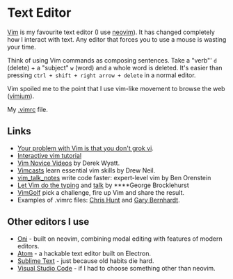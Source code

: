 # Text Editor

[Vim](https://www.vim.org/) is my favourite text editor \(I use [neovim](https://github.com/neovim/neovim)\). It has changed completely how I interact with text. Any editor that forces you to use a mouse is wasting your time.

Think of using Vim commands as composing sentences. Take a "verb"' `d` \(delete\) + a "subject" `w` \(word\) and a whole word is deleted. It's easier than pressing `ctrl + shift + right arrow + delete` in a normal editor.

Vim spoiled me to the point that I use vim-like movement to browse the web \([vimium](https://github.com/philc/vimium)\).

My [.vimrc](https://github.com/psto/dotfiles/blob/master/init.vim) file.

##  Links

* [Your problem with Vim is that you don't grok vi](https://stackoverflow.com/questions/1218390/what-is-your-most-productive-shortcut-with-vim/1220118#1220118).
* [Interactive vim tutorial](https://www.openvim.com/)
* [Vim Novice Videos](http://derekwyatt.org/vim/tutorials/novice/) by Derek Wyatt.
* [Vimcasts](http://vimcasts.org/episodes/archive/) learn essential vim skills by Drew Neil.
* [vim\_talk\_notes](https://github.com/r00k/vim_talk_notes) write code faster: expert-level vim by Ben Orenstein
* [Let Vim do the typing](https://georgebrock.github.io/talks/vim-completion/) and [talk](https://www.youtube.com/watch?v=3TX3kV3TICU) by ****George Brocklehurst
* [VimGolf](http://www.vimgolf.com/) pick a challenge, fire up Vim and share the result.
* Examples of .vimrc files: [Chris Hunt](https://github.com/chrishunt/dot-files/blob/master/.vimrc) and [Gary Bernhardt](https://github.com/garybernhardt/dotfiles/blob/master/.vimrc).

## Other editors I use

* [Oni](https://www.onivim.io/) - built on neovim, combining modal editing with features of modern editors.
* [Atom](https://atom.io/) - a hackable text editor built on Electron.
* [Sublime Text](https://www.sublimetext.com/3) - just because old habits die hard.
* [Visual Studio Code](https://code.visualstudio.com/) - if I had to choose something other than neovim.
